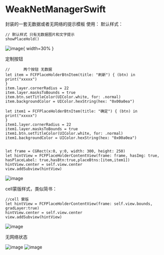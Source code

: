 # WeakNetManagerSwift
封装的一套无数据或者无网络的提示模板
使用：
默认样式：
```
// 默认样式 只有无数据图片和文字提示
showPlaceHold() 
```
![image](https://github.com/FCF5646448/WeakNetManagerSwift/blob/master/screenshots/nodatadefault.jpeg){ width=30% }

定制按钮
```
//      两个按钮 无数据
let item = FCFPlaceHolderBtnItem(title: "刷新") { (btn) in
print("xxxxx")
}
item.layer.cornerRadius = 22
item.layer.masksToBounds = true
item.btn.setTitleColor(UIColor.white, for: .normal)
item.backgroundColor = UIColor.hexString(hex: "0x00a0ea")

let item1 = FCFPlaceHolderBtnItem(title: "确定") { (btn) in
print("xxxxx")
}
item1.layer.cornerRadius = 22
item1.layer.masksToBounds = true
item1.btn.setTitleColor(UIColor.white, for: .normal)
item1.backgroundColor = UIColor.hexString(hex: "0x00a0ea")


let frame = CGRect(x:0, y:0, width: 300, height: 250)
let hintView = FCFPlaceHolderContentView(frame: frame, hasImg: true, hasPlaceLabel: true,hasBtn:true,placeBtns:[item,item1])
hintView.center = self.view.center
view.addSubview(hintView)
```
![image](https://github.com/FCF5646448/WeakNetManagerSwift/blob/master/screenshots/noDataUIType02.jpeg)

cell蒙版样式，类似简书：
```
//cell 蒙版
let hintView = FCFPlaceHolderContentView(frame: self.view.bounds, gradLayer:true)
hintView.center = self.view.center
view.addSubview(hintView)

```
![image](https://github.com/FCF5646448/WeakNetManagerSwift/blob/master/screenshots/WechatIMG10.jpeg)

无网络状态

![image](https://github.com/FCF5646448/WeakNetManagerSwift/blob/master/screenshots/nonet.jpeg)
![image](https://github.com/FCF5646448/WeakNetManagerSwift/blob/master/screenshots/nonetSet.jpeg)

